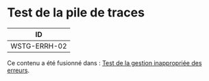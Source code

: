 # Test de la pile de traces

|ID          |
|------------|
|WSTG-ERRH-02|

Ce contenu a été fusionné dans : [Test de la gestion inappropriée des erreurs](01-Testing_For_Improper_Error_Handling.md).
